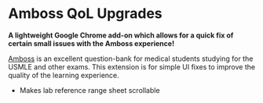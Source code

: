 # Amboss QoL Upgrades

__A lightweight Google Chrome add-on which allows for a quick fix of certain small issues with the Amboss experience!__


[Amboss](amboss.com) is an excellent question-bank for medical students studying for the USMLE and other exams. This extension is for simple UI fixes to improve the quality of the learning experience.
 - Makes lab reference range sheet scrollable 